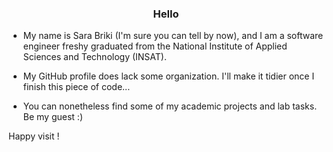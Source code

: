 ### <div align="center">Hello</div>

- My name is Sara Briki (I'm sure you can tell by now), and I am a software engineer freshy graduated from the National Institute of Applied Sciences and Technology (INSAT).
  
- My GitHub profile does lack some organization. I'll make it tidier once I finish this piece of code...

- You can nonetheless find some of my academic projects and lab tasks. Be my guest :)

Happy visit !
  
<!--
**SaraBriki/SaraBriki** is a ✨ _special_ ✨ repository because its `README.md` (this file) appears on your GitHub profile.

Here are some ideas to get you started:

- 🔭 I’m currently working on ...
- 🌱 I’m currently learning ...
- 👯 I’m looking to collaborate on ...
- 🤔 I’m looking for help with ...
- 💬 Ask me about ...
- 📫 How to reach me: ...
- 😄 Pronouns: ...
- ⚡ Fun fact: ...
-->
